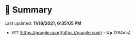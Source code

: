 # 📖 Summary
Last updated: **11/18/2021, 6:35:05 PM**

- `GET` [https://google.com](https://google.com) - **Up** (284ms)
